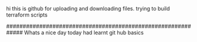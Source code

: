 
hi this is github for uploading and downloading files.
trying to build terraform scripts

#############################################################
Whats a nice day today had learnt git hub basics
 
